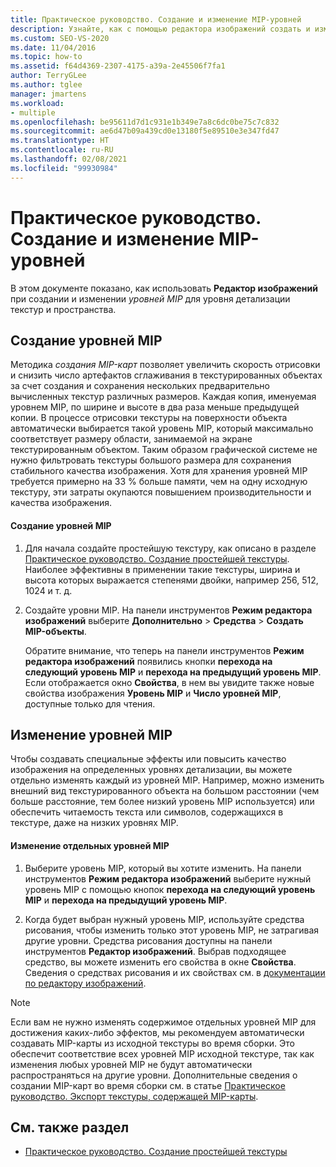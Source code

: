 ```yaml
---
title: Практическое руководство. Создание и изменение MIP-уровней
description: Узнайте, как с помощью редактора изображений создать и изменять уровни MIP для уровня детализации текстур и пространства.
ms.custom: SEO-VS-2020
ms.date: 11/04/2016
ms.topic: how-to
ms.assetid: f64d4369-2307-4175-a39a-2e45506f7fa1
author: TerryGLee
ms.author: tglee
manager: jmartens
ms.workload:
- multiple
ms.openlocfilehash: be95611d7d1c931e1b349e7a8c6dc0be75c7c832
ms.sourcegitcommit: ae6d47b09a439cd0e13180f5e89510e3e347fd47
ms.translationtype: HT
ms.contentlocale: ru-RU
ms.lasthandoff: 02/08/2021
ms.locfileid: "99930984"
---
```

# <a name="how-to-create-and-modify-mip-levels"></a>Практическое руководство. Создание и изменение MIP-уровней
В этом документе показано, как использовать **Редактор изображений** при создании и изменении *уровней MIP* для уровня детализации текстур и пространства.

## <a name="generating-mip-levels"></a>Создание уровней MIP
Методика *создания MIP-карт* позволяет увеличить скорость отрисовки и снизить число артефактов сглаживания в текстурированных объектах за счет создания и сохранения нескольких предварительно вычисленных текстур различных размеров. Каждая копия, именуемая уровнем MIP, по ширине и высоте в два раза меньше предыдущей копии. В процессе отрисовки текстуры на поверхности объекта автоматически выбирается такой уровень MIP, который максимально соответствует размеру области, занимаемой на экране текстурированным объектом. Таким образом графической системе не нужно фильтровать текстуры большого размера для сохранения стабильного качества изображения. Хотя для хранения уровней MIP требуется примерно на 33 % больше памяти, чем на одну исходную текстуру, эти затраты окупаются повышением производительности и качества изображения.

#### <a name="to-generate-mip-levels"></a>Создание уровней MIP

1. Для начала создайте простейшую текстуру, как описано в разделе [Практическое руководство. Создание простейшей текстуры](../designers/how-to-create-a-basic-texture.md). Наиболее эффективны в применении такие текстуры, ширина и высота которых выражается степенями двойки, например 256, 512, 1024 и т. д.

2. Создайте уровни MIP. На панели инструментов **Режим редактора изображений** выберите **Дополнительно** > **Средства** > **Создать MIP-объекты**.

     Обратите внимание, что теперь на панели инструментов **Режим редактора изображений** появились кнопки **перехода на следующий уровень MIP** и **перехода на предыдущий уровень MIP**. Если отображается окно **Свойства**, в нем вы увидите также новые свойства изображения **Уровень MIP** и **Число уровней MIP**, доступные только для чтения.

## <a name="modifying-mip-levels"></a>Изменение уровней MIP
Чтобы создавать специальные эффекты или повысить качество изображения на определенных уровнях детализации, вы можете отдельно изменять каждый из уровней MIP. Например, можно изменить внешний вид текстурированного объекта на большом расстоянии (чем больше расстояние, тем более низкий уровень MIP используется) или обеспечить читаемость текста или символов, содержащихся в текстуре, даже на низких уровнях MIP.

#### <a name="to-modify-an-individual-mip-level"></a>Изменение отдельных уровней MIP

1. Выберите уровень MIP, который вы хотите изменить. На панели инструментов **Режим редактора изображений** выберите нужный уровень MIP с помощью кнопок **перехода на следующий уровень MIP** и **перехода на предыдущий уровень MIP**.

2. Когда будет выбран нужный уровень MIP, используйте средства рисования, чтобы изменить только этот уровень MIP, не затрагивая другие уровни. Средства рисования доступны на панели инструментов **Редактор изображений**. Выбрав подходящее средство, вы можете изменить его свойства в окне **Свойства**. Сведения о средствах рисования и их свойствах см. в [документации по редактору изображений](../designers/image-editor.md).

> [!NOTE]
> Если вам не нужно изменять содержимое отдельных уровней MIP для достижения каких-либо эффектов, мы рекомендуем автоматически создавать MIP-карты из исходной текстуры во время сборки. Это обеспечит соответствие всех уровней MIP исходной текстуре, так как изменения любых уровней MIP не будут автоматически распространяться на другие уровни. Дополнительные сведения о создании MIP-карт во время сборки см. в статье [Практическое руководство. Экспорт текстуры, содержащей MIP-карты](../designers/how-to-export-a-texture-that-contains-mipmaps.md).

## <a name="see-also"></a>См. также раздел

- [Практическое руководство. Создание простейшей текстуры](../designers/how-to-create-a-basic-texture.md)
